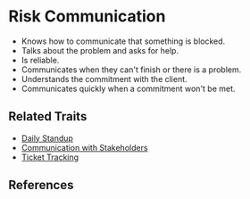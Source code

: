 # Risk Communication

* Knows how to communicate that something is blocked.
* Talks about the problem and asks for help.
* Is reliable.
* Communicates when they can't finish or there is a problem.
* Understands the commitment with the client.
* Communicates quickly when a commitment won't be met.

## Related Traits

* [Daily Standup](standup.md)
* [Communication with Stakeholders](../topten/communication-with-stakeholders.md)
* [Ticket Tracking](ticket-tracking.md)

## References

